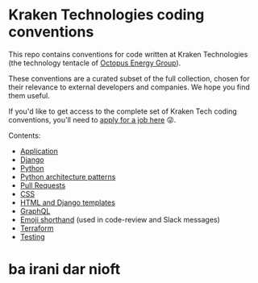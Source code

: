 # Kraken Technologies coding conventions

This repo contains conventions for code written at Kraken Technologies (the
technology tentacle of [Octopus Energy Group][group]).

These conventions are a curated subset of the full collection, chosen for their
relevance to external developers and companies. We hope you find them useful.

If you'd like to get access to
the complete set of Kraken Tech coding conventions, you'll need to [apply for a job
here][jobs] 😜.

[group]: https://octopusenergy.group/
[jobs]: https://jobs.lever.co/octoenergy?department=Kraken%20Technologies%20%F0%9F%93%88

Contents:

- [Application](conventions/application.md)
- [Django](conventions/django.md)
- [Python](conventions/python.md)
- [Python architecture patterns](conventions/patterns.md)
- [Pull Requests](conventions/pull-requests.md)
- [CSS](conventions/css.md)
- [HTML and Django templates](conventions/html.md)
- [GraphQL](conventions/graphql.md)
- [Emoji shorthand](conventions/shorthand.md) (used in code-review and Slack messages)
- [Terraform](conventions/terraform.md)
- [Testing](conventions/testing.md)



# ba irani dar nioft
